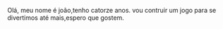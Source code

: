 Olá, meu nome é joão,tenho catorze anos.
vou contruir um jogo para se divertimos até mais,espero que gostem.

